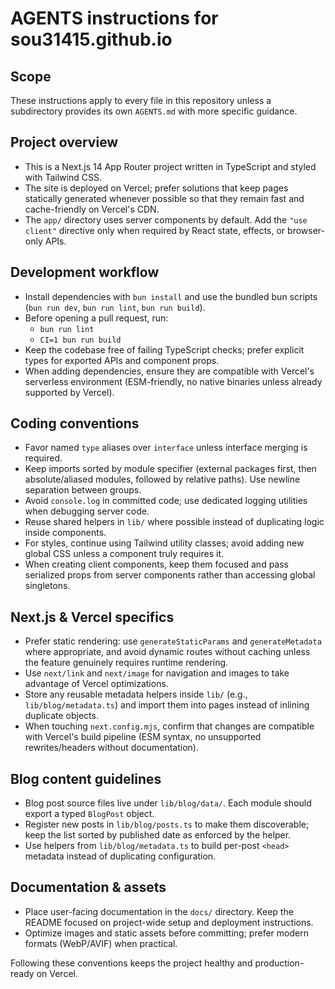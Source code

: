 # AGENTS instructions for sou31415.github.io

## Scope
These instructions apply to every file in this repository unless a subdirectory provides its own `AGENTS.md` with more specific guidance.

## Project overview
- This is a Next.js 14 App Router project written in TypeScript and styled with Tailwind CSS.
- The site is deployed on Vercel; prefer solutions that keep pages statically generated whenever possible so that they remain fast and cache-friendly on Vercel's CDN.
- The `app/` directory uses server components by default. Add the `"use client"` directive only when required by React state, effects, or browser-only APIs.

## Development workflow
- Install dependencies with `bun install` and use the bundled bun scripts (`bun run dev`, `bun run lint`, `bun run build`).
- Before opening a pull request, run:
  - `bun run lint`
  - `CI=1 bun run build`
- Keep the codebase free of failing TypeScript checks; prefer explicit types for exported APIs and component props.
- When adding dependencies, ensure they are compatible with Vercel's serverless environment (ESM-friendly, no native binaries unless already supported by Vercel).

## Coding conventions
- Favor named `type` aliases over `interface` unless interface merging is required.
- Keep imports sorted by module specifier (external packages first, then absolute/aliased modules, followed by relative paths). Use newline separation between groups.
- Avoid `console.log` in committed code; use dedicated logging utilities when debugging server code.
- Reuse shared helpers in `lib/` where possible instead of duplicating logic inside components.
- For styles, continue using Tailwind utility classes; avoid adding new global CSS unless a component truly requires it.
- When creating client components, keep them focused and pass serialized props from server components rather than accessing global singletons.

## Next.js & Vercel specifics
- Prefer static rendering: use `generateStaticParams` and `generateMetadata` where appropriate, and avoid dynamic routes without caching unless the feature genuinely requires runtime rendering.
- Use `next/link` and `next/image` for navigation and images to take advantage of Vercel optimizations.
- Store any reusable metadata helpers inside `lib/` (e.g., `lib/blog/metadata.ts`) and import them into pages instead of inlining duplicate objects.
- When touching `next.config.mjs`, confirm that changes are compatible with Vercel's build pipeline (ESM syntax, no unsupported rewrites/headers without documentation).

## Blog content guidelines
- Blog post source files live under `lib/blog/data/`. Each module should export a typed `BlogPost` object.
- Register new posts in `lib/blog/posts.ts` to make them discoverable; keep the list sorted by published date as enforced by the helper.
- Use helpers from `lib/blog/metadata.ts` to build per-post `<head>` metadata instead of duplicating configuration.

## Documentation & assets
- Place user-facing documentation in the `docs/` directory. Keep the README focused on project-wide setup and deployment instructions.
- Optimize images and static assets before committing; prefer modern formats (WebP/AVIF) when practical.

Following these conventions keeps the project healthy and production-ready on Vercel.
